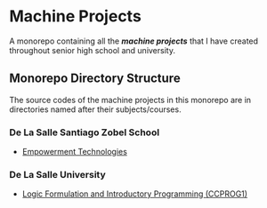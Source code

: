 # Machine Projects

A monorepo containing all the _**machine projects**_ that I have created throughout senior high school and university.

## Monorepo Directory Structure

The source codes of the machine projects in this monorepo are in directories named after their subjects/courses.

### De La Salle Santiago Zobel School

- [Empowerment Technologies](./empowerment-technologies/)

### De La Salle University

- [Logic Formulation and Introductory Programming (CCPROG1)](./ccprog1/)
